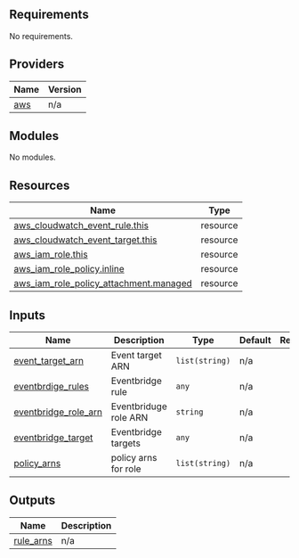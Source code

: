 <!-- BEGIN_TF_DOCS -->
## Requirements

No requirements.

## Providers

| Name | Version |
|------|---------|
| <a name="provider_aws"></a> [aws](#provider\_aws) | n/a |

## Modules

No modules.

## Resources

| Name | Type |
|------|------|
| [aws_cloudwatch_event_rule.this](https://registry.terraform.io/providers/hashicorp/aws/latest/docs/resources/cloudwatch_event_rule) | resource |
| [aws_cloudwatch_event_target.this](https://registry.terraform.io/providers/hashicorp/aws/latest/docs/resources/cloudwatch_event_target) | resource |
| [aws_iam_role.this](https://registry.terraform.io/providers/hashicorp/aws/latest/docs/resources/iam_role) | resource |
| [aws_iam_role_policy.inline](https://registry.terraform.io/providers/hashicorp/aws/latest/docs/resources/iam_role_policy) | resource |
| [aws_iam_role_policy_attachment.managed](https://registry.terraform.io/providers/hashicorp/aws/latest/docs/resources/iam_role_policy_attachment) | resource |

## Inputs

| Name | Description | Type | Default | Required |
|------|-------------|------|---------|:--------:|
| <a name="input_event_target_arn"></a> [event\_target\_arn](#input\_event\_target\_arn) | Event target ARN | `list(string)` | n/a | yes |
| <a name="input_eventbrdige_rules"></a> [eventbrdige\_rules](#input\_eventbrdige\_rules) | Eventbridge rule | `any` | n/a | yes |
| <a name="input_eventbridge_role_arn"></a> [eventbridge\_role\_arn](#input\_eventbridge\_role\_arn) | Eventbriduge role ARN | `string` | n/a | yes |
| <a name="input_eventbridge_target"></a> [eventbridge\_target](#input\_eventbridge\_target) | Eventbridge targets | `any` | n/a | yes |
| <a name="input_policy_arns"></a> [policy\_arns](#input\_policy\_arns) | policy arns for role | `list(string)` | n/a | yes |

## Outputs

| Name | Description |
|------|-------------|
| <a name="output_rule_arns"></a> [rule\_arns](#output\_rule\_arns) | n/a |
<!-- END_TF_DOCS -->